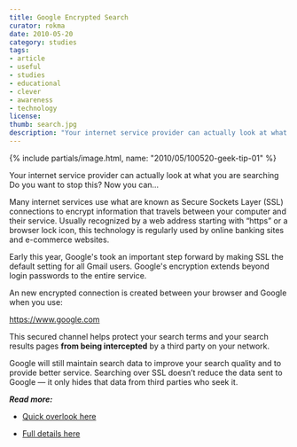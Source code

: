 ```yaml
---
title: Google Encrypted Search
curator: rokma
date: 2010-05-20
category: studies
tags:
- article
- useful
- studies
- educational
- clever
- awareness
- technology
license:
thumb: search.jpg
description: "Your internet service provider can actually look at what you are searching. Do you want to stop this? Now you can..."
---
```


{% include partials/image.html, name: "2010/05/100520-geek-tip-01" %}

Your internet service provider can actually look at what you are searching
Do you want to stop this? Now you can...

Many internet services use what are known as Secure Sockets Layer (SSL) connections to encrypt information that travels between your computer and their service. Usually recognized by a web address starting with &ldquo;https&rdquo; or a browser lock icon, this technology is regularly used by online banking sites and e-commerce websites.

Early this year, Google's took an important step forward by making SSL the default setting for all Gmail users.
Google's encryption extends beyond login passwords to the entire service.

An new encrypted connection is created between your browser and Google when you use:

<a href="https://www.google.com"  >https://www.google.com</a>

This secured channel helps protect your search terms and your search results pages <strong>from being intercepted</strong> by a third party on your network.

Google will still maintain search data to improve your search quality and to provide better service. Searching over SSL doesn&rsquo;t reduce the data sent to Google &mdash; it only hides that data from third parties who seek it.

_**Read more:**_

- <a href="http://googleblog.blogspot.com/2010/05/search-more-securely-with-encrypted.html"  >Quick overlook here</a>

- <a href="http://www.google.com/support/websearch/bin/answer.py?answer=173733&amp;hl=en"  >Full details here</a>
